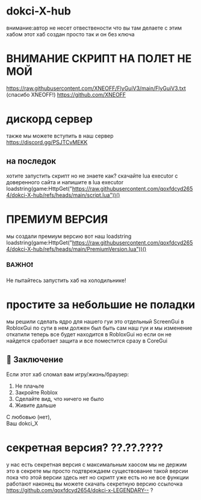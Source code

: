 # dokci-X-hub
внимание:автор не несет отвествености  что вы там делаете с этим хабом этот хаб создан просто так и он без ключа 
# ВНИМАНИЕ СКРИПТ НА ПОЛЕТ НЕ МОЙ
https://raw.githubusercontent.com/XNEOFF/FlyGuiV3/main/FlyGuiV3.txt
(спасибо XNEOFF!)
https://github.com/XNEOFF
# дискорд сервер
также мы можете вступить в наш сервер https://discord.gg/PSJTCvMEKK
 ## на последок
 хотите запустить скрипт но не знаете как? скачайте lua executor с доверенного сайта и напишите в lua executor 
loadstring(game:HttpGet("https://raw.githubusercontent.com/qoxfdcyd2654/dokci-X-hub/refs/heads/main/script.lua"))()

# ПРЕМИУМ ВЕРСИЯ 
мы создали премиум версию вот наш loadstring
loadstring(game:HttpGet("https://raw.githubusercontent.com/qoxfdcyd2654/dokci-X-hub/refs/heads/main/PremiumVersion.lua"))()

### ВАЖНО❗
Не пытайтесь запустить хаб на холодильнике!

# простите за небольшие не поладки
мы решили сделать ядро для нашего гуи это отдельный ScreenGui в RobloxGui по сути в нем должен был быть сам наш гуи и мы изменение откатили теперь все будет находится в RobloxGui но если он не найдется сработает защита и все поместится сразу в CoreGui


## 🎉 Заключение
Если этот хаб сломал вам игру/жизнь/браузер:
1. Не плачьте
2. Закройте Roblox
3. Сделайте вид, что ничего не было
4. Живите дальше

С любовью (нет),  
Ваш dokci_X






# секретная версия? ??.??.????                                                               
у нас есть секретная версия с максимальным хаосом мы не держим это в секрете мы просто подтвреждаем существование такой версии пока что этой версии здесь нет но скрипт уже есть но не все функции работают
наконец вы можете скачать секретную версию ссылочка https://github.com/qoxfdcyd2654/dokci-x-LEGENDARY--                                                                                           ?
